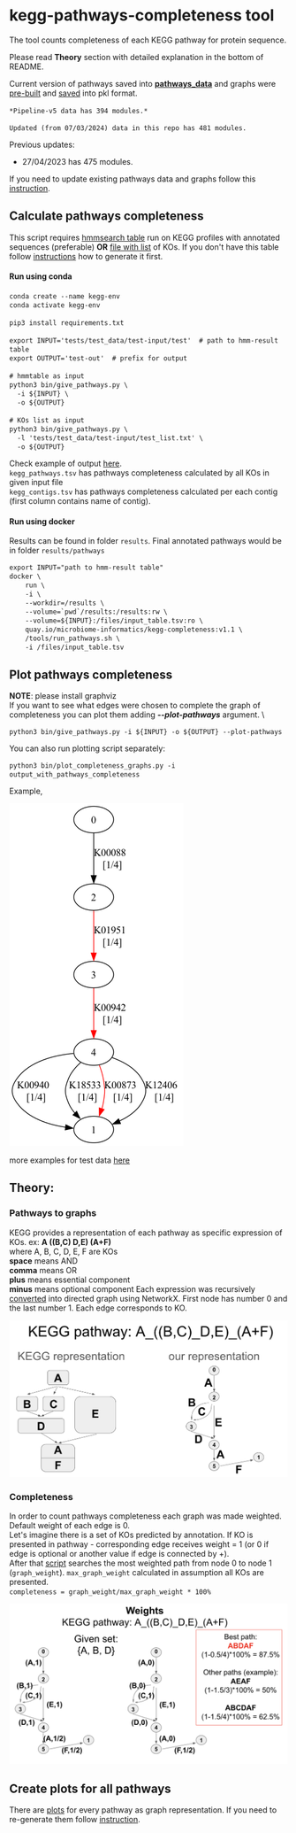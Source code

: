 # kegg-pathways-completeness tool

The tool counts completeness of each KEGG pathway for protein sequence. 

Please read **Theory** section with detailed explanation in the bottom of README. 

Current version of pathways saved into **[pathways_data](pathways_data)** and graphs were [pre-built](graphs/README.md) and [saved](graphs/updates/pipeline-v5/graphs.pkl) into pkl format. 

`*Pipeline-v5 data has 394 modules.*`

`Updated (from 07/03/2024) data in this repo has 481 modules.`

Previous updates:
- 27/04/2023 has 475 modules.

If you need to update existing pathways data and graphs follow this [instruction](pathways_data/README.md).

## Calculate pathways completeness
This script requires [hmmsearch table](tests/fixtures/give_pathways/test) run on KEGG profiles with annotated sequences (preferable) **OR** [file with list](tests/fixtures/give_pathways/test_list.txt) of KOs.
If you don't have this table follow [instructions](src/README.md) how to generate it first.

#### Run using conda 
```commandline
conda create --name kegg-env
conda activate kegg-env

pip3 install requirements.txt

export INPUT='tests/test_data/test-input/test'  # path to hmm-result table
export OUTPUT='test-out'  # prefix for output

# hmmtable as input
python3 bin/give_pathways.py \
  -i ${INPUT} \
  -o ${OUTPUT}

# KOs list as input
python3 bin/give_pathways.py \
  -l 'tests/test_data/test-input/test_list.txt' \
  -o ${OUTPUT}
```
Check example of output [here](tests/test_data/test-output). \
`kegg_pathways.tsv` has pathways completeness calculated by all KOs in given input file \
`kegg_contigs.tsv` has pathways completeness calculated per each contig (first column contains name of contig).


#### Run using docker
Results can be found in folder `results`. Final annotated pathways would be in folder `results/pathways`
```commandline
export INPUT="path to hmm-result table"
docker \
    run \
    -i \
    --workdir=/results \
    --volume=`pwd`/results:/results:rw \
    --volume=${INPUT}:/files/input_table.tsv:ro \
    quay.io/microbiome-informatics/kegg-completeness:v1.1 \
    /tools/run_pathways.sh \
    -i /files/input_table.tsv
```

## Plot pathways completeness
**NOTE**: please install graphviz \
If you want to see what edges were chosen to complete the graph of completeness you can plot them adding **_--plot-pathways_** argument. \
```commandline
python3 bin/give_pathways.py -i ${INPUT} -o ${OUTPUT} --plot-pathways
```
You can also run plotting script separately:
```commandline
python3 bin/plot_completeness_graphs.py -i output_with_pathways_completeness
```

Example,

![M00050.png](tests%2Ftest_data%2Ftest-output%2Fplots%2FM00050.png)

more examples for test data [here](tests/test_data/test-output/plots)


## Theory: 
### Pathways to graphs 
KEGG provides a representation of each pathway as specific expression of KOs.
ex: **A ((B,C) D,E) (A+F)** \
where A, B, C, D, E, F are KOs \
**space** means AND \
**comma** means OR \
**plus** means essential component \
**minus** means optional component
Each expression was recursively [converted](bin/make_graphs/make_graphs.py) into directed graph using NetworkX. First node has number 0 and the last number 1. Each edge corresponds to KO. 

![ex1.png](src%2Fimg%2Fex1.png)

### Completeness
In order to count pathways completeness each graph was made weighted. Default weight of each edge is 0. \
Let's imagine there is a set of KOs predicted by annotation. If KO is presented in pathway - corresponding edge receives weight = 1 (or 0 if edge is optional or another value if edge is connected by +). \
After that [script](bin/give_pathways.py) searches the most weighted path from node 0 to node 1 (`graph_weight`). 
`max_graph_weight` calculated in assumption all KOs are presented. \
``
completeness = graph_weight/max_graph_weight * 100%
``

![ex2.png](src%2Fimg%2Fex2.png)


## Create plots for all pathways
There are [plots](graphs/png) for every pathway as graph representation.
If you need to re-generate them follow [instruction](graphs/README.md).

